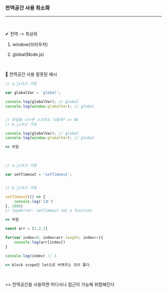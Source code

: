 ### 전역공간 사용 최소화

---

<br>

✔ 전역 -> 최상위

1. window(브라우저)

2. global(Node.js)

<br>

📌 전역공간 사용 잘못된 예시

```js
// a.js라고 가정

var globalVar = 'global';

console.log(globalVar); // global
console.log(window.globalVar); // global


// 파일을 나누면 스코프도 나뉠까? => NO
// b.js라고 가정

console.log(globalVar); // global
console.log(window.globalVar); // global

=> 위험
```

<br>

```js
// a.js라고 가정

var setTimeout = 'setTimeout';


// b.js라고 가정

setTimeout(() => {
    console.log('1초')
}, 1000)
// TypeError: setTimeout not a function

=> 위험
```

```js
const arr = [1,2,3]

for(var index=0; index<arr.length; index++){
    console.log(arr[index])
}

console.log(index) // 3

=> block scope인 let으로 바꿔주는 것이 좋다.
```

<br>

=> 전역공간을 사용하면 어디서나 접근이 가능해 위험해진다
